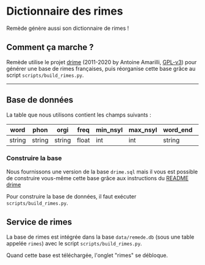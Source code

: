 # Dictionnaire des rimes

Remède génère aussi son dictionnaire de rimes !

## Comment ça marche ?

Remède utilise le projet [drime](https://a3nm.net/git/drime) (2011-2020 by Antoine
Amarilli, [GPL-v3](https://a3nm.net/git/drime/file/COPYING.html)) pour générer une base de rimes françaises, puis
réorganise cette base grâce au script `scripts/build_rimes.py`.

---

## Base de données

La table que nous utilisons contient les champs suivants : 

| word   | phon   | orgi   | freq  | min_nsyl | max_nsyl | word_end | phon_end | elidable | feminine |
|--------|--------|--------|-------|----------|----------|----------|----------|----------|----------|
| string | string | string | float | int      | int      | string   | string   | boolean  | boolean  |


### Construire la base

Nous fournissons une version de la base `drime.sql` mais il vous est possible de construire vous-même cette base grâce 
aux instructions du [README drime](https://a3nm.net/git/drime/README)

Pour construire la base de données, il faut exécuter `scripts/build_rimes.py`.

## Service de rimes

La base de rimes est intégrée dans la base `data/remede.db` (sous une table appelée `rimes`) avec le script `scripts/build_rimes.py`.

Quand cette base est téléchargée, l'onglet "rimes" se débloque.
